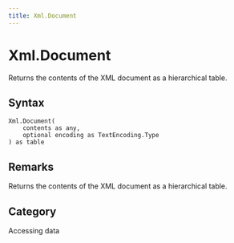 ```yaml
---
title: Xml.Document
---
```


# Xml.Document


Returns the contents of the XML document as a hierarchical table.


## Syntax

```powerquery
Xml.Document(
    contents as any,
    optional encoding as TextEncoding.Type
) as table
```


## Remarks

Returns the contents of the XML document as a hierarchical table.



## Category
Accessing data
